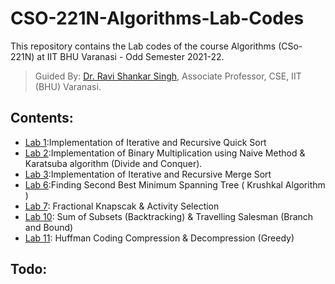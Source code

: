 # CSO-221N-Algorithms-Lab-Codes

This repository contains the Lab codes of the course Algorithms (CSo-221N) at IIT BHU Varanasi - Odd Semester 2021-22.

>Guided By: [Dr. Ravi Shankar Singh](https://iitbhu.ac.in/dept/cse/people/ravicse), Associate Professor, CSE, IIT (BHU) Varanasi.

## Contents:

- [Lab 1](./Experiment1):Implementation of Iterative and Recursive Quick Sort
- [Lab 2](./Experiment2):Implementation of Binary Multiplication using Naive Method & Karatsuba algorithm (Divide and Conquer).
- [Lab 3](./Experiment3):Implementation of Iterative and Recursive Merge Sort
- [Lab 6](./Experiment6):Finding Second Best Minimum Spanning Tree ( Krushkal Algorithm )
- [Lab 7](./Experiment7): Fractional Knapscak & Activity Selection
- [Lab 10](./Experiment10): Sum of Subsets (Backtracking) & Travelling Salesman (Branch and Bound)
- [Lab 11](./Experiment11): Huffman Coding Compression & Decompression (Greedy)

## Todo:
